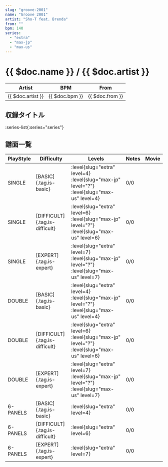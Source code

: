 ```yaml
---
slug: "groove-2001"
name: "Groove 2001"
artist: "Sho-T feat. Brenda"
from: ""
bpm: 140
series:
  - "extra"
  - "max-jp"
  - "max-us"
---
```


# {{ $doc.name }} / {{ $doc.artist }}

|Artist|BPM|From|
|------|---|----|
|{{ $doc.artist }}|{{ $doc.bpm }}|{{ $doc.from }}|

## 収録タイトル

:series-list{:series="series"}

## 譜面一覧

|PlayStyle|Difficulty|Levels|Notes|Movie|
|---------|----------|------|-----|-----|
|SINGLE|[BASIC]{.tag.is-basic}|:level{slug="extra" level=4} :level{slug="max-jp" level="?"} :level{slug="max-us" level=4}|0/0||
|SINGLE|[DIFFICULT]{.tag.is-difficult}|:level{slug="extra" level=6} :level{slug="max-jp" level="?"} :level{slug="max-us" level=6}|0/0||
|SINGLE|[EXPERT]{.tag.is-expert}|:level{slug="extra" level=7} :level{slug="max-jp" level="?"} :level{slug="max-us" level=7}|0/0||
|DOUBLE|[BASIC]{.tag.is-basic}|:level{slug="extra" level=4} :level{slug="max-jp" level="?"} :level{slug="max-us" level=4}|0/0||
|DOUBLE|[DIFFICULT]{.tag.is-difficult}|:level{slug="extra" level=6} :level{slug="max-jp" level="?"} :level{slug="max-us" level=6}|0/0||
|DOUBLE|[EXPERT]{.tag.is-expert}|:level{slug="extra" level=7} :level{slug="max-jp" level="?"} :level{slug="max-us" level=7}|0/0||
|6-PANELS|[BASIC]{.tag.is-basic}|:level{slug="extra" level=4}|0/0||
|6-PANELS|[DIFFICULT]{.tag.is-difficult}|:level{slug="extra" level=6}|0/0||
|6-PANELS|[EXPERT]{.tag.is-expert}|:level{slug="extra" level=7}|0/0||
